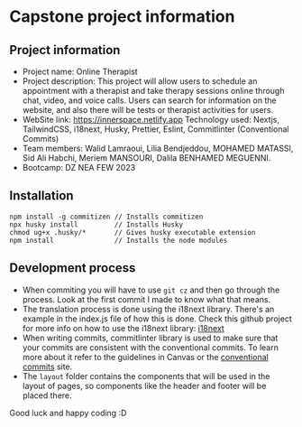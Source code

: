 # Capstone project information

## Project information

-   Project name: Online Therapist
-   Project description: This project will allow users to schedule an appointment with a therapist and take therapy sessions online through chat, video, and voice calls. Users can search for information on the website, and also there will be tests or therapist activities for users.
-  WebSite link: https://innerspace.netlify.app
   Technology used: Nextjs, TailwindCSS, i18next, Husky, Prettier, Eslint, Commitlinter (Conventional Commits)
-   Team members: Walid Lamraoui, Lilia Bendjeddou, MOHAMED MATASSI, Sid Ali Habchi, Meriem MANSOURI, Dalila BENHAMED MEGUENNI.
-   Bootcamp: DZ NEA FEW 2023

## Installation

```shell
npm install -g commitizen // Installs commitizen
npx husky install         // Installs Husky
chmod ug+x .husky/*       // Gives husky executable extension
npm install               // Installs the node modules
```

## Development process

-   When commiting you will have to use `git cz` and then go through the process. Look at the first commit I made to know what that means.
-   The translation process is done using the i18next library. There's an example in the index.js file of how this is done. Check this github project for more info on how to use the i18next library: [i18next](https://github.com/i18next/next-i18next)
-   When writing commits, commitlinter library is used to make sure that your commits are consistent with the conventional commits. To learn more about it refer to the guidelines in Canvas or the [conventional commits](https://www.conventionalcommits.org/en/v1.0.0/#summary) site.
-   The `layout` folder contains the components that will be used in the layout of pages, so components like the header and footer will be placed there.

Good luck and happy coding :D
